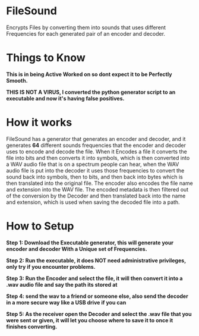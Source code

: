 # **FileSound**
Encrypts Files by converting them into sounds that uses different Frequencies for each generated pair of an encoder and decoder.

# **Things to Know**
**This is in being Active Worked on so dont expect it to be Perfectly Smooth.**

**THIS IS NOT A VIRUS, I converted the python generator script to an executable
and now it's having false positives.**

# **How it works**

FileSound has a generator that generates an encoder and decoder, and it generates **64** different sounds frequencies 
that the encoder and decoder uses to encode and decode the file.
When it Encodes a file it converts the file into bits and then converts it into symbols, 
which is then converted into a WAV audio file that is on a spectrum people can hear, when the WAV audio file is
put into the decoder it uses those frequencies to convert the sound back into symbols, then to bits,
and then back into bytes which is then translated into the original file.
The encoder also encodes the file name and extension into the WAV file. The encoded metadata is then filtered out
of the conversion by the Decoder and then translated back into the name and extension,
which is used when saving the decoded file into a path.

# **How to Setup**

**Step 1: Download the Executable generator, this will generate your encoder and decoder
With a Unique set of Frequencies.**

**Step 2: Run the executable, it does NOT need administrative privileges, only try if you encounter problems.**

**Step 3: Run the Encoder and select the file, it will then convert it into a .wav audio file and say the path its stored at**

**Step 4: send the wav to a friend or someone else, also send the decoder in a more secure way like a USB drive if
you can**

**Step 5: As the receiver open the Decoder and select the .wav file that you were sent or given, it will let you choose where
to save it to once it finishes converting.**
